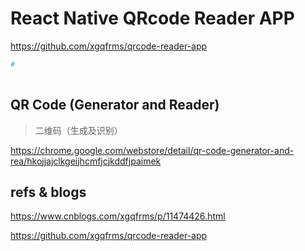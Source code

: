 # React Native QRcode Reader APP

https://github.com/xgqfrms/qrcode-reader-app

```sh
# 
    
```

## QR Code (Generator and Reader)

> 二维码（生成及识别）

https://chrome.google.com/webstore/detail/qr-code-generator-and-rea/hkojjajclkgeijhcmfjcjkddfjpaimek


## refs & blogs

https://www.cnblogs.com/xgqfrms/p/11474426.html

https://github.com/xgqfrms/qrcode-reader-app
